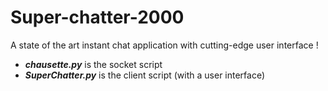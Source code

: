 # Super-chatter-2000

A state of the art instant chat application with cutting-edge user interface !
- ***chausette.py*** is the socket script
- ***SuperChatter.py*** is the client script (with a user interface)
